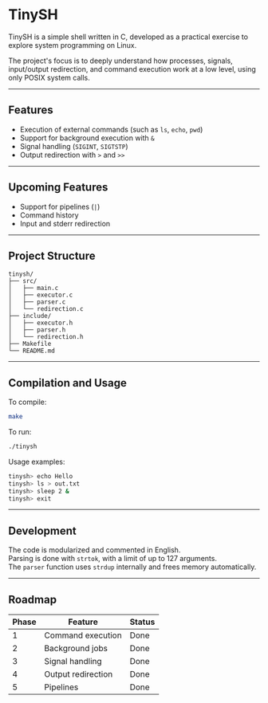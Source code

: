 # TinySH

TinySH is a simple shell written in C, developed as a practical exercise to explore system programming on Linux.

The project's focus is to deeply understand how processes, signals, input/output redirection, and command execution work at a low level, using only POSIX system calls.

---

## Features

- Execution of external commands (such as `ls`, `echo`, `pwd`)
- Support for background execution with `&`
- Signal handling (`SIGINT`, `SIGTSTP`)
- Output redirection with `>` and `>>`

---

## Upcoming Features

- Support for pipelines (`|`)
- Command history
- Input and stderr redirection

---

## Project Structure

```
tinysh/
├── src/
│   ├── main.c
│   ├── executor.c
│   ├── parser.c
│   └── redirection.c
├── include/
│   ├── executor.h
│   ├── parser.h
│   └── redirection.h
├── Makefile
└── README.md
```

---

## Compilation and Usage

To compile:

```bash
make
```

To run:

```bash
./tinysh
```

Usage examples:

```bash
tinysh> echo Hello
tinysh> ls > out.txt
tinysh> sleep 2 &
tinysh> exit
```

---

## Development

The code is modularized and commented in English.  
Parsing is done with `strtok`, with a limit of up to 127 arguments.  
The `parser` function uses `strdup` internally and frees memory automatically.



---

## Roadmap

| Phase | Feature                  | Status        |
|-------|--------------------------|---------------|
| 1     | Command execution        | Done          |
| 2     | Background jobs          | Done          |
| 3     | Signal handling          | Done          |
| 4     | Output redirection       | Done          |
| 5     | Pipelines                | Done          |